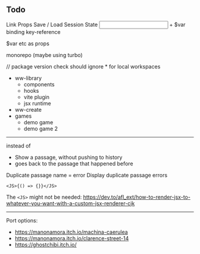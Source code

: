 ## Todo

Link Props
Save / Load
Session State
<input> + $var binding
key-reference

$var etc as props

monorepo (maybe using turbo)

// package version check should ignore \* for local workspaces

- ww-library
  - components
  - hooks
  - vite plugin
  - jsx runtime
- ww-create
- games
  - demo game
  - demo game 2

---

<Show passage={}> instead of <Link to={}>

- Show a passage, without pushing to history
- <Return> goes back to the passage that happened before <Show>

Duplicate passage name = error
Display duplicate passage errors

```tsx
<JS>{() => {}}</JS>
```

The `<JS>` might not be needed: https://dev.to/afl_ext/how-to-render-jsx-to-whatever-you-want-with-a-custom-jsx-renderer-cjk

---

Port options:

- https://manonamora.itch.io/machina-caerulea
- https://manonamora.itch.io/clarence-street-14
- https://ghostchibi.itch.io/
